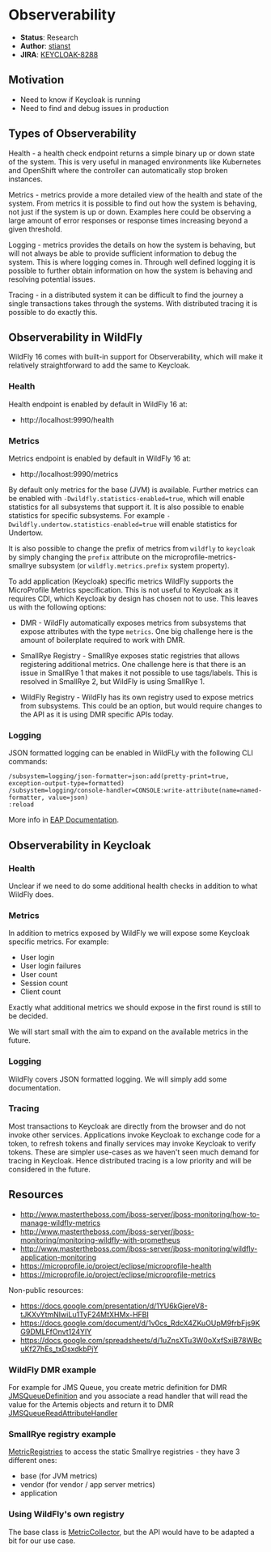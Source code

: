 # Observerability

* **Status**: Research
* **Author**: [stianst](https://github.com/stianst)
* **JIRA**: [KEYCLOAK-8288](https://issues.jboss.org/browse/KEYCLOAK-8288)


## Motivation

* Need to know if Keycloak is running
* Need to find and debug issues in production


## Types of Observerability

Health - a health check endpoint returns a simple binary up or down state of the system. This is very useful in managed
environments like Kubernetes and OpenShift where the controller can automatically stop broken instances.

Metrics - metrics provide a more detailed view of the health and state of the system. From metrics it is possible to
find out how the system is behaving, not just if the system is up or down. Examples here could be observing a large
amount of error responses or response times increasing beyond a given threshold.

Logging - metrics provides the details on how the system is behaving, but will not always be able to provide sufficient
information to debug the system. This is where logging comes in. Through well defined logging it is possible to further
obtain information on how the system is behaving and resolving potential issues.

Tracing - in a distributed system it can be difficult to find the journey a single transactions takes through the
systems. With distributed tracing it is possible to do exactly this.


## Observerability in WildFly

WildFly 16 comes with built-in support for Observerability, which will make it relatively straightforward to add the same
to Keycloak.

### Health

Health endpoint is enabled by default in WildFly 16 at:

* http://localhost:9990/health

### Metrics

Metrics endpoint is enabled by default in WildFly 16 at:

* http://localhost:9990/metrics

By default only metrics for the base (JVM) is available. Further metrics can be enabled with `-Dwildfly.statistics-enabled=true`, 
which will enable statistics for all subsystems that support it. It is also possible to enable statistics for specific
subsystems. For example `-Dwildfly.undertow.statistics-enabled=true` will enable statistics for Undertow.

It is also possible to change the prefix of metrics from `wildfly` to `keycloak` by simply changing the `prefix` 
attribute on the microprofile-metrics-smallrye subsystem (or `wildfly.metrics.prefix` system property).

To add application (Keycloak) specific metrics WildFly supports the MicroProfile Metrics specification. This is not
useful to Keycloak as it requires CDI, which Keycloak by design has chosen not to use. This leaves us with the following
options:

* DMR - WildFly automatically exposes metrics from subsystems that expose attributes with the type `metrics`. One big
challenge here is the amount of boilerplate required to work with DMR.

* SmallRye Registry - SmallRye exposes static registries that allows registering additional metrics. One challenge here is
that there is an issue in SmallRye 1 that makes it not possible to use tags/labels. This is resolved in SmallRye 2, but
WildFly is using SmallRye 1. 

* WildFly Registry - WildFly has its own registry used to expose metrics from subsystems. This could be an option, but would
require changes to the API as it is using DMR specific APIs today.

### Logging

JSON formatted logging can be enabled in WildFLy with the following CLI commands:

    /subsystem=logging/json-formatter=json:add(pretty-print=true, exception-output-type=formatted)
    /subsystem=logging/console-handler=CONSOLE:write-attribute(name=named-formatter, value=json)
    :reload
    
More info in [EAP Documentation](https://access.redhat.com/documentation/en-us/jboss_enterprise_application_platform_continuous_delivery/14/html/configuration_guide/logging_with_jboss_eap#configure_json_log_formatter).


## Observerability in Keycloak

### Health

Unclear if we need to do some additional health checks in addition to what WildFly does.

### Metrics

In addition to metrics exposed by WildFly we will expose some Keycloak specific metrics. For example:

* User login
* User login failures
* User count
* Session count
* Client count

Exactly what additional metrics we should expose in the first round is still to be decided.

We will start small with the aim to expand on the available metrics in the future.

### Logging

WildFly covers JSON formatted logging. We will simply add some documentation.

### Tracing

Most transactions to Keycloak are directly from the browser and do not invoke other services. Applications invoke Keycloak
to exchange code for a token, to refresh tokens and finally services may invoke Keycloak to verify tokens. These are
simpler use-cases as we haven't seen much demand for tracing in Keycloak. Hence distributed tracing is a low priority
and will be considered in the future. 


## Resources

* http://www.mastertheboss.com/jboss-server/jboss-monitoring/how-to-manage-wildfly-metrics
* http://www.mastertheboss.com/jboss-server/jboss-monitoring/monitoring-wildfly-with-prometheus
* http://www.mastertheboss.com/jboss-server/jboss-monitoring/wildfly-application-monitoring
* https://microprofile.io/project/eclipse/microprofile-health
* https://microprofile.io/project/eclipse/microprofile-metrics

Non-public resources:

* https://docs.google.com/presentation/d/1YU6kGjereV8-tJKXvYtmNIwiLu1TyF24MtXHMx-HFBI
* https://docs.google.com/document/d/1v0cs_RdcX4ZKuOUpM9frbFjs9KG9DMLFfOnvt124YIY
* https://docs.google.com/spreadsheets/d/1uZnsXTu3W0oXxfSxiB78WBcuKf27hEs_txDsxdkbPjY 

### WildFly DMR example

For example for JMS Queue, you create metric definition for DMR 
[JMSQueueDefinition](https://github.com/wildfly/wildfly/blob/master/messaging-activemq/src/main/java/org/wildfly/extension/messaging/activemq/jms/JMSQueueDefinition.java#L98) 
and you associate a read handler that will read the value for the Artemis objects and return it to DMR 
[JMSQueueReadAttributeHandler](https://github.com/wildfly/wildfly/blob/master/messaging-activemq/src/main/java/org/wildfly/extension/messaging/activemq/jms/JMSQueueReadAttributeHandler.java#L66)

### SmallRye registry example

[MetricRegistries](https://github.com/smallrye/smallrye-metrics/blob/master/implementation/src/main/java/io/smallrye/metrics/MetricRegistries.java) 
to access the static Smallrye registries - they have 3 different ones:

* base (for JVM metrics)
* vendor (for vendor / app server metrics)
* application

### Using WildFly's own registry

The base class is 
[MetricCollector](https://github.com/wildfly/wildfly/blob/master/microprofile/metrics-smallrye/src/main/java/org/wildfly/extension/microprofile/metrics/MetricCollector.java), 
but the API would have to be adapted a bit for our use case.